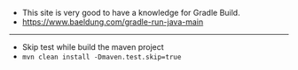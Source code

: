 - This site is very good to have a knowledge for Gradle Build.
- https://www.baeldung.com/gradle-run-java-main

---
- Skip test while build the maven project
- `mvn clean install -Dmaven.test.skip=true`
